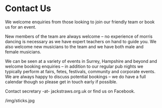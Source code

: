 # Contact Us

We welcome enquiries from those looking to join our friendly team or book us for an event.

New members of the team are always welcome – no experience of morris dancing is necessary as we have expert teachers on hand to guide you. We also welcome new musicians to the team and we have both male and female musicians.

We can be seen at a variety of events in Surrey, Hampshire and beyond and welcome booking enquiries – in addition to our regular pub nights we typically perform at fairs, fetes, festivals, community and corporate events. We are always happy to discuss potential bookings – we do have a full calendar though so please get in touch early if possible.

Contact secretary -at- jackstraws.org.uk or find us on Facebook.

<banner-photo>/img/sticks.jpg</banner-photo>
